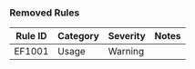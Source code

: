 ### Removed Rules
Rule ID | Category | Severity | Notes
--------|----------|----------|--------------------
EF1001  | Usage    | Warning  |
